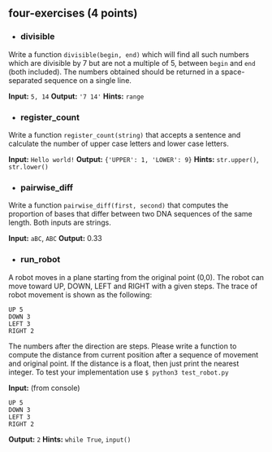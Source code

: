 ## four-exercises (4 points)

- ### divisible

Write a function `divisible(begin, end)` which will find all such numbers which are divisible by 7 but are not a multiple of 5,
between `begin` and `end` (both included). The numbers obtained should be returned in a space-separated sequence on a single line.

**Input:** `5, 14`
**Output:** `'7 14'`
**Hints:** `range`

- ### register_count
Write a function `register_count(string)` that accepts a sentence and calculate the number of upper case letters and lower case letters.

**Input:** `Hello world!`
**Output:** `{'UPPER': 1, 'LOWER': 9}`
**Hints:** `str.upper()`, `str.lower()`

- ### pairwise_diff
Write a function  `pairwise_diff(first, second)` that computes the proportion of bases that differ between two DNA sequences of the same length. Both inputs are strings.

**Input:** `aBC`, `ABC`
**Output:** 0.33

- ### run_robot
A robot moves in a plane starting from the original point (0,0). The robot can move toward UP, DOWN, LEFT and RIGHT with a given steps. The trace of robot movement is shown as the following:
```
UP 5
DOWN 3
LEFT 3
RIGHT 2
```
The numbers after the direction are steps. Please write a function to compute the distance from current position after a sequence of movement and original point. If the distance is a float, then just print the nearest integer.
To test your implementation use `$ python3 test_robot.py`

**Input:** (from console)
```
UP 5
DOWN 3
LEFT 3
RIGHT 2
```
**Output:** `2`
**Hints:** `while True`, `input()`
